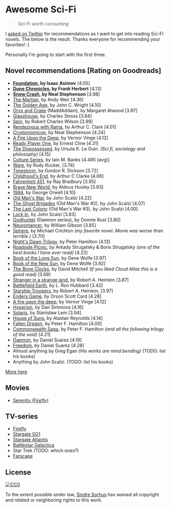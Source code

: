 # Awesome Sci-Fi

> Sci-Fi worth consuming

I [asked on Twitter](https://twitter.com/sindresorhus/status/557586610850897920) for recommendations as I want to get into reading Sci-Fi novels. The below is the result. Thanks everyone for recommending your favorites! :)

Personally I'm going to start with the first three.


## Novel recommendations [Rating on Goodreads]

- **[Foundation](https://www.goodreads.com/book/show/29579.Foundation), by Isaac Asimov** [4.05]
- **[Dune Chronicles](https://www.goodreads.com/series/45935-dune-chronicles), by Frank Herbert** [4.13]
- **[Snow Crash](https://www.goodreads.com/book/show/830.Snow_Crash), by Neal Stephenson** [3.98]
- [The Martian](https://www.goodreads.com/book/show/18007564-the-martian), by Andy Weir [4.36]
- [The Golden Age](https://www.goodreads.com/series/41545-golden-age), by John C. Wright [4.10]
- [Oryx and Crake](https://www.goodreads.com/series/55674-maddaddam) (MaddAddam), by Margaret Atwood [3.97]
- [Glasshouse](https://www.goodreads.com/book/show/17866.Glasshouse), by Charles Stross [3.84]
- [Spin](https://www.goodreads.com/book/show/910863.Spin), by Robert Charles Wilson [3.99]
- [Rendezvous with Rama](https://www.goodreads.com/book/show/112537.Rendezvous_with_Rama), by Arthur C. Clark [4.01]
- [Cryptonomicon](https://www.goodreads.com/book/show/816.Cryptonomicon), by Neal Stephenson [4.24]
- [A Fire Upon the Deep](https://www.goodreads.com/book/show/77711.A_Fire_Upon_the_Deep), by Vernor Vinge [4.12]
- [Ready Player One](https://www.goodreads.com/book/show/9969571-ready-player-one), by Ernest Cline [4.31]
- [The Dispossessed](https://www.goodreads.com/book/show/13651.The_Dispossessed), by Ursula K. Le Guin. *(Sci fi, sociology and philosophy)* [4.15]
- [Culture Series](https://www.goodreads.com/series/49118-culture), by Iain M. Banks [4.495 (avg)]
- [Ware](https://www.goodreads.com/series/41816-ware), by Rudy Rucker, [3.74]
- [Timestorm](https://www.goodreads.com/book/show/536951.Time_Storm), by Gordon R. Dickson [3.72]
- [Childhood's End](https://www.goodreads.com/book/show/414999.Childhood_s_End), by Arthur C Clarke [4.06]
- [Fahrenheit 451](https://www.goodreads.com/book/show/17470674-fahrenheit-451), by Ray Bradbury [3.95]
- [Brave New World](https://www.goodreads.com/book/show/5129.Brave_New_World), by Aldous Huxley [3.93]
- [1984](https://www.goodreads.com/book/show/5470.1984), by George Orwell [4.10]
- [Old Man's War](https://www.goodreads.com/series/40789-old-man-s-war), by John Scalzi [4.22]
- [The Ghost Brigades](http://www.goodreads.com/book/show/239399.The_Ghost_Brigades?from_search=true) (Old Man's War #2), by John Scalzi [4.07]
- [The Last Colony](http://www.goodreads.com/book/show/88071.The_Last_Colony?from_search=true) (Old Man's War #3), by John Scalzi [4.00]
- [Lock In](http://www.goodreads.com/book/show/21418013-lock-in?from_search=true), by John Scalzi [3.83]
- [Godhunter](https://www.goodreads.com/book/show/17925326-godhunter) (Daemon series), by Donnie Rust [3.80]
- [Neuromancer](https://www.goodreads.com/book/show/22328.Neuromancer), by William Gibson [3.85]
- [Sphere](https://www.goodreads.com/book/show/455373.Sphere), by Michael Crichton *(my favorite novel. Movie was worse than terrible.)* [3.70]
- [Night's Dawn Trilogy](https://www.goodreads.com/series/43318-night-s-dawn), by Peter Hamilton [4.13]
- [Roadside Picnic](https://www.goodreads.com/book/show/331256.Roadside_Picnic), by Arkady Strugatsky & Boris Strugatsky *(one of the best books I have ever read)* [4.23]
- [Book of the Long Sun](https://www.goodreads.com/series/43253-the-book-of-the-long-sun), by Gene Wolfe [3.97]
- [Book of the New Sun](https://www.goodreads.com/series/41474-the-book-of-the-new-sun), by Gene Wolfe [3.92]
- [The Bone Clocks](https://www.goodreads.com/book/show/20819685-the-bone-clocks), by David Mitchell *(If you liked Cloud Atlas this is a good read)* [3.89]
- [Stranger in a strange land](https://www.goodreads.com/book/show/350.Stranger_in_a_Strange_Land), by Robert A. Heinlein [3.87]
- [Battlefield Earth](https://www.goodreads.com/book/show/769658.Battlefield_Earth), by L. Ron Hubbard [3.42]
- [Starship Troopers](https://www.goodreads.com/book/show/17214.Starship_Troopers), by Robert A. Heinlein, [3.97]
- [Enders Game](https://www.goodreads.com/book/show/375802.Ender_s_Game), by Orson Scott Card [4.28]
- [A fire upon the deep](https://www.goodreads.com/book/show/77711.A_Fire_Upon_the_Deep), by Vernor Vinge [4.12]
- [Hyperion](https://www.goodreads.com/book/show/77566.Hyperion), by Dan Simmons [4.16]
- [Solaris](https://www.goodreads.com/book/show/95558.Solaris), by Stanisław Lem [3.94]
- [House of Suns](https://www.goodreads.com/book/show/1126719.House_of_Suns), by Alastair Reynolds [4.14]
- [Fallen Dragon](https://www.goodreads.com/book/show/45258.Fallen_Dragon), by Peter F. Hamilton [4.00]
- [Commonwealth Saga](https://www.goodreads.com/series/40740-commonwealth-saga), by Peter F. Hamilton *(and all the following trilogy of the void)* [4.21]
- [Daemon](http://www.goodreads.com/book/show/4699575-daemon?from_search=true), by Daniel Suarez [4.19]
- [Freedom](http://www.goodreads.com/book/show/7132363-freedom?from_search=true), by Daniel Suarez [4.28]
- Almost anything by Greg Egan *(His works are mind bending)* (TODO: list his books)
- Anything by John Scalzi. (TODO: list his books)

[More here](http://www.fortelabs.co/sci-fi-books-ive-read)



## Movies

- [Serenity *(Firefly)*](http://www.imdb.com/title/tt0379786/)


## TV-series

- [Firefly](http://www.imdb.com/title/tt0303461/)
- [Stargate SG1](http://www.imdb.com/title/tt0118480/)
- [Stargate Atlantis](http://www.imdb.com/title/tt0374455/)
- [Battlestar Galactica](http://www.imdb.com/title/tt0407362/)
- Star Trek (TODO: which ones?)
- [Farscape](http://www.imdb.com/title/tt0187636/)


## License

[![CC0](http://i.creativecommons.org/p/zero/1.0/88x31.png)](http://creativecommons.org/publicdomain/zero/1.0/)

To the extent possible under law, [Sindre Sorhus](http://sindresorhus.com) has waived all copyright and related or neighboring rights to this work.
